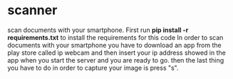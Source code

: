 # scanner
scan documents with your smartphone.
First run <b>pip install -r requirements.txt</b> to install the requirements for this code
In order to scan documents with your smartphone you have to download an app from the play store called ip webcam and then insert your ip address showed in the app when you start the server and you are ready to go. then the last thing you have to do in order to capture your image is press "s".
